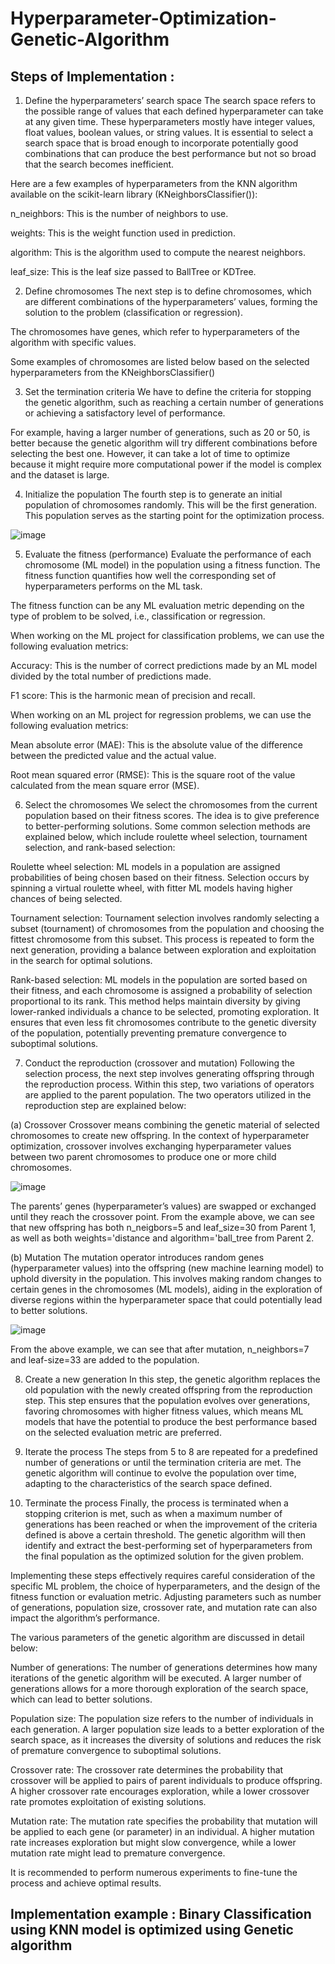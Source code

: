 # Hyperparameter-Optimization-Genetic-Algorithm

## Steps of Implementation : 

1. Define the hyperparameters’ search space
The search space refers to the possible range of values that each defined hyperparameter can take at any given time. These hyperparameters mostly have integer values, float values, boolean values, or string values. It is essential to select a search space that is broad enough to incorporate potentially good combinations that can produce the best performance but not so broad that the search becomes inefficient.

Here are a few examples of hyperparameters from the KNN algorithm available on the scikit-learn library (KNeighborsClassifier()):

n_neighbors: This is the number of neighbors to use.

weights: This is the weight function used in prediction.

algorithm: This is the algorithm used to compute the nearest neighbors.

leaf_size: This is the leaf size passed to BallTree or KDTree.

2. Define chromosomes
The next step is to define chromosomes, which are different combinations of the hyperparameters’ values, forming the solution to the problem (classification or regression).

The chromosomes have genes, which refer to hyperparameters of the algorithm with specific values.

Some examples of chromosomes are listed below based on the selected hyperparameters from the KNeighborsClassifier()

3. Set the termination criteria
We have to define the criteria for stopping the genetic algorithm, such as reaching a certain number of generations or achieving a satisfactory level of performance.

For example, having a larger number of generations, such as 20 or 50, is better because the genetic algorithm will try different combinations before selecting the best one. However, it can take a lot of time to optimize because it might require more computational power if the model is complex and the dataset is large.

4. Initialize the population
The fourth step is to generate an initial population of chromosomes randomly. This will be the first generation. This population serves as the starting point for the optimization process.

![image](https://github.com/user-attachments/assets/8179ba2a-3f55-43f0-b4d7-354068c6698f)

5. Evaluate the fitness (performance)
Evaluate the performance of each chromosome (ML model) in the population using a fitness function. The fitness function quantifies how well the corresponding set of hyperparameters performs on the ML task.

The fitness function can be any ML evaluation metric depending on the type of problem to be solved, i.e., classification or regression.

When working on the ML project for classification problems, we can use the following evaluation metrics:

Accuracy: This is the number of correct predictions made by an ML model divided by the total number of predictions made.

F1 score: This is the harmonic mean of precision and recall.

When working on an ML project for regression problems, we can use the following evaluation metrics:

Mean absolute error (MAE): This is the absolute value of the difference between the predicted value and the actual value.

Root mean squared error (RMSE): This is the square root of the value calculated from the mean square error (MSE).

6. Select the chromosomes
We select the chromosomes from the current population based on their fitness scores. The idea is to give preference to better-performing solutions. Some common selection methods are explained below, which include roulette wheel selection, tournament selection, and rank-based selection:

Roulette wheel selection: ML models in a population are assigned probabilities of being chosen based on their fitness. Selection occurs by spinning a virtual roulette wheel, with fitter ML models having higher chances of being selected.

Tournament selection: Tournament selection involves randomly selecting a subset (tournament) of chromosomes from the population and choosing the fittest chromosome from this subset. This process is repeated to form the next generation, providing a balance between exploration and exploitation in the search for optimal solutions.

Rank-based selection: ML models in the population are sorted based on their fitness, and each chromosome is assigned a probability of selection proportional to its rank. This method helps maintain diversity by giving lower-ranked individuals a chance to be selected, promoting exploration. It ensures that even less fit chromosomes contribute to the genetic diversity of the population, potentially preventing premature convergence to suboptimal solutions.

7. Conduct the reproduction (crossover and mutation)
Following the selection process, the next step involves generating offspring through the reproduction process. Within this step, two variations of operators are applied to the parent population. The two operators utilized in the reproduction step are explained below:

(a) Crossover
Crossover means combining the genetic material of selected chromosomes to create new offspring. In the context of hyperparameter optimization, crossover involves exchanging hyperparameter values between two parent chromosomes to produce one or more child chromosomes.

![image](https://github.com/user-attachments/assets/2f91d43c-fe3b-4aed-87a2-1498a879e8be)

The parents’ genes (hyperparameter’s values) are swapped or exchanged until they reach the crossover point. From the example above, we can see that new offspring has both n_neigbors=5 and leaf_size=30 from Parent 1, as well as both weights='distance and algorithm='ball_tree from Parent 2.

(b) Mutation
The mutation operator introduces random genes (hyperparameter values) into the offspring (new machine learning model) to uphold diversity in the population. This involves making random changes to certain genes in the chromosomes (ML models), aiding in the exploration of diverse regions within the hyperparameter space that could potentially lead to better solutions.

![image](https://github.com/user-attachments/assets/467e9be9-45b6-4c23-bfee-38bb351bcf5e)

From the above example, we can see that after mutation, n_neighbors=7 and leaf-size=33 are added to the population.

8. Create a new generation
In this step, the genetic algorithm replaces the old population with the newly created offspring from the reproduction step. This step ensures that the population evolves over generations, favoring chromosomes with higher fitness values, which means ML models that have the potential to produce the best performance based on the selected evaluation metric are preferred.

9. Iterate the process
The steps from 5 to 8 are repeated for a predefined number of generations or until the termination criteria are met. The genetic algorithm will continue to evolve the population over time, adapting to the characteristics of the search space defined.

10. Terminate the process
Finally, the process is terminated when a stopping criterion is met, such as when a maximum number of generations has been reached or when the improvement of the criteria defined is above a certain threshold. The genetic algorithm will then identify and extract the best-performing set of hyperparameters from the final population as the optimized solution for the given problem.

Implementing these steps effectively requires careful consideration of the specific ML problem, the choice of hyperparameters, and the design of the fitness function or evaluation metric. Adjusting parameters such as number of generations, population size, crossover rate, and mutation rate can also impact the algorithm’s performance.

The various parameters of the genetic algorithm are discussed in detail below:

Number of generations: The number of generations determines how many iterations of the genetic algorithm will be executed. A larger number of generations allows for a more thorough exploration of the search space, which can lead to better solutions.

Population size: The population size refers to the number of individuals in each generation. A larger population size leads to a better exploration of the search space, as it increases the diversity of solutions and reduces the risk of premature convergence to suboptimal solutions.

Crossover rate: The crossover rate determines the probability that crossover will be applied to pairs of parent individuals to produce offspring. A higher crossover rate encourages exploration, while a lower crossover rate promotes exploitation of existing solutions.

Mutation rate: The mutation rate specifies the probability that mutation will be applied to each gene (or parameter) in an individual. A higher mutation rate increases exploration but might slow convergence, while a lower mutation rate might lead to premature convergence.

It is recommended to perform numerous experiments to fine-tune the process and achieve optimal results.

## Implementation example : Binary Classification using KNN model is optimized using Genetic algorithm


